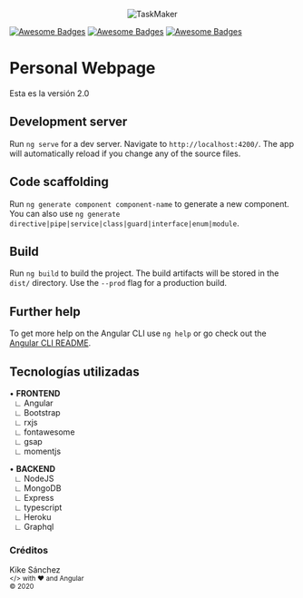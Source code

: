 <p align="center">
  <img src="https://kike.pe/img/favicon-32.png" alt="TaskMaker"/>
</p>

[![Awesome Badges](https://img.shields.io/badge/v-2.0.0-ff214f.svg)](https://github.com/KikeSan/portafolio2.0)
[![Awesome Badges](https://img.shields.io/badge/DEV-Frontend-5087f9.svg)](https://github.com/KikeSan/portafolio2.0)
[![Awesome Badges](https://img.shields.io/badge/TECH-Angular-E23237.svg)](https://github.com/KikeSan/portafolio2.0)

# Personal Webpage

Esta es la versión 2.0

## Development server

Run `ng serve` for a dev server. Navigate to `http://localhost:4200/`. The app will automatically reload if you change any of the source files.

## Code scaffolding

Run `ng generate component component-name` to generate a new component. You can also use `ng generate directive|pipe|service|class|guard|interface|enum|module`.

## Build

Run `ng build` to build the project. The build artifacts will be stored in the `dist/` directory. Use the `--prod` flag for a production build.

## Further help

To get more help on the Angular CLI use `ng help` or go check out the [Angular CLI README](https://github.com/angular/angular-cli/blob/master/README.md).

## Tecnologías utilizadas

• <b>FRONTEND</b><br/>
&nbsp;&nbsp;∟ Angular<br/>
&nbsp;&nbsp;∟ Bootstrap<br/>
&nbsp;&nbsp;∟ rxjs<br/>
&nbsp;&nbsp;∟ fontawesome<br/>
&nbsp;&nbsp;∟ gsap<br/>
&nbsp;&nbsp;∟ momentjs<br/>

• <b>BACKEND</b><br/>
&nbsp;&nbsp;∟ NodeJS<br/>
&nbsp;&nbsp;∟ MongoDB<br/>
&nbsp;&nbsp;∟ Express<br/>
&nbsp;&nbsp;∟ typescript<br/>
&nbsp;&nbsp;∟ Heroku<br/>
&nbsp;&nbsp;∟ Graphql<br/>

### Créditos

Kike Sánchez  
<sub></> with ♥ and Angular </sub>  
<sub>© 2020</sub>
